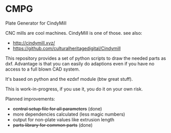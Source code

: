 # CMPG
Plate Generator for CindyMill

CNC mills are cool machines. CindyMill is one of those.
see also:
* http://cindymill.xyz/ 
* https://github.com/culturalheritagedigital/Cindymill

This repository provides a set of python scripts to draw the needed parts as dxf.
Advantage is that you can easily do adaptions even if you have no access to a full blown CAD system.

It's based on python and the ezdxf module (btw great stuff).

This is work-in-progress, if you use it, you do it on your own risk.

Planned improvements:
 * ~~central setup file for all parameters~~ (done)
 * more dependencies calculated (less magic numbers)
 * output for non-plate values like extrusion length
 * ~~parts library for common parts~~ (done)




